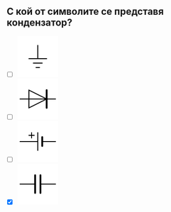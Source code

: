 ## С кой от символите се представя кондензатор?

<!-- Верният отговор е отбелязан с [X] -->

- [ ] ![A](../../../assets/ground.svg)
- [ ] ![B](../../../assets/diode.svg)
- [ ] ![C](../../../assets/battery.svg)
- [X] ![D](../../../assets/capacitor.svg)
